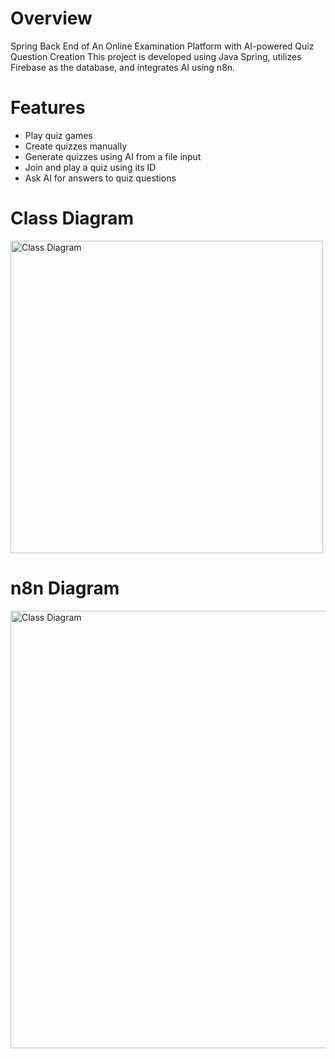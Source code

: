 # Overview
Spring Back End of An Online Examination Platform with AI-powered Quiz Question Creation
This project is developed using Java Spring, utilizes Firebase as the database, and integrates AI using n8n.
# Features
- Play quiz games
- Create quizzes manually
- Generate quizzes using AI from a file input
- Join and play a quiz using its ID
- Ask AI for answers to quiz questions
# Class Diagram
<img src="https://github.com/user-attachments/assets/49ebf169-894e-4444-97af-90a521630265" alt="Class Diagram" width="500"/>

# n8n Diagram
<img src="https://github.com/user-attachments/assets/6fa8512a-9743-4e2f-a6c8-725268de7d80" alt="Class Diagram" width="700"/>

